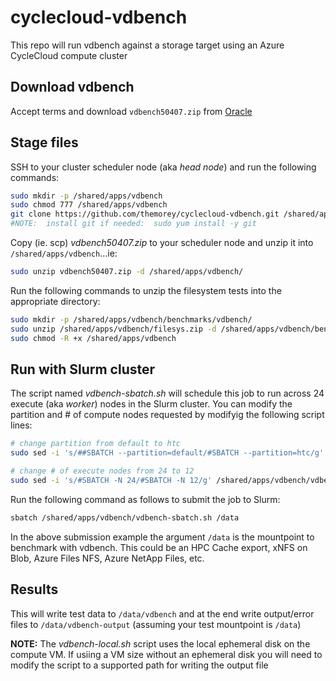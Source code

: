 # cyclecloud-vdbench
This repo will run vdbench against a storage target using an Azure CycleCloud compute cluster


## Download vdbench
Accept terms and download `vdbench50407.zip` from [Oracle](https://www.oracle.com/downloads/server-storage/vdbench-downloads.html)


## Stage files
SSH to your cluster scheduler node (aka *head node*) and run the following commands:

  ```bash
  sudo mkdir -p /shared/apps/vdbench
  sudo chmod 777 /shared/apps/vdbench
  git clone https://github.com/themorey/cyclecloud-vdbench.git /shared/apps/vdbench
  #NOTE:  install git if needed:  sudo yum install -y git
  ```

Copy (ie. scp) *vdbench50407.zip* to your scheduler node and unzip it into `/shared/apps/vdbench`...ie:

  ```bash
  sudo unzip vdbench50407.zip -d /shared/apps/vdbench/
  ```
  
Run the following commands to unzip the filesystem tests into the appropriate directory:

  ```bash
  sudo mkdir -p /shared/apps/vdbench/benchmarks/vdbench/
  sudo unzip /shared/apps/vdbench/filesys.zip -d /shared/apps/vdbench/benchmarks/vdbench/
  sudo chmod -R +x /shared/apps/vdbench
  ```

## Run with Slurm cluster

The script named *vdbench-sbatch.sh* will schedule this job to run across 24 execute (aka *worker*) nodes in the Slurm cluster.  You can modify the partition and # of compute nodes requested by modifyig the following script lines:

  ```bash
  # change partition from default to htc
  sudo sed -i 's/##SBATCH --partition=default/#SBATCH --partition=htc/g' /shared/apps/vdbench/vdbench-sbatch.sh
  
  # change # of execute nodes from 24 to 12
  sudo sed -i 's/#SBATCH -N 24/#SBATCH -N 12/g' /shared/apps/vdbench/vdbench-sbatch.sh
  ```

Run the following command as follows to submit the job to Slurm:

  ```bash
  sbatch /shared/apps/vdbench/vdbench-sbatch.sh /data
  ```
  
In the above submission example the argument `/data` is the mountpoint to benchmark with vdbench.  This could be an HPC Cache export, xNFS on Blob, Azure Files NFS, Azure NetApp Files, etc.

## Results

This will write test data to `/data/vdbench` and at the end write output/error files to `/data/vdbench-output` (assuming your test mountpoint is `/data`)

__NOTE:__  The *vdbench-local.sh* script uses the local ephemeral disk on the compute VM.  If usiing a VM size without an ephemeral disk you will need to modify the script to a supported path for writing the output file
